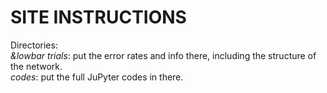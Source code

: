 <h1>SITE INSTRUCTIONS</h1>

Directories:<br>
  _&lowbar trials_: put the error rates and info there, including the structure of the network. <br>
  _codes_: put the full JuPyter codes in there.

